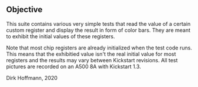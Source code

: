 ## Objective

This suite contains various very simple tests that read the value of a certain custom register and display the result in form of color bars. They are meant to exhibit the initial values of these registers. 

Note that most chip registers are already initialized when the test code runs. This means that the exhibitied value isn't the real initial value for most registers and the results may vary between Kickstart revisions. All test pictures are recorded on an A500 8A with Kickstart 1.3.


Dirk Hoffmann, 2020
